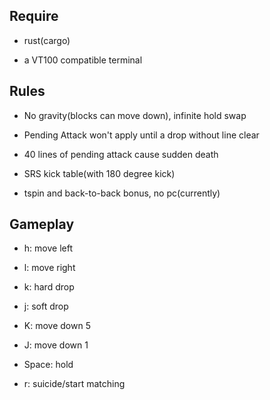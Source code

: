 ## Require

* rust(cargo)

* a VT100 compatible terminal

## Rules

* No gravity(blocks can move down), infinite hold swap

* Pending Attack won't apply until a drop without line clear

* 40 lines of pending attack cause sudden death

* SRS kick table(with 180 degree kick)

* tspin and back-to-back bonus, no pc(currently)

## Gameplay

* h: move left

* l: move right

* k: hard drop

* j: soft drop

* K: move down 5

* J: move down 1

* Space: hold

* r: suicide/start matching
